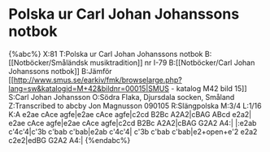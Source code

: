 # Polska ur Carl Johan Johanssons notbok

{%abc%}
X:81
T:Polska ur Carl Johan Johanssons notbok
B:[[Notböcker/Småländsk musiktradition]] nr I-79
B:[[Notböcker/Carl Johan Johanssons notbok]]
B:Jämför [[http://www.smus.se/earkiv/fmk/browselarge.php?lang=sw&katalogid=M+42&bildnr=00015|SMUS - katalog M42 bild 15]]
S:Carl Johan Johansson
O:Södra Flaka, Djursdala socken, Småland
Z:Transcribed to abcby Jon Magnusson 090105
R:Slängpolska
M:3/4 
L:1/16  
K:A
e2ae cAce agfe|e2ae cAce agfe|c2cd B2Bc A2A2|cBAG ABcd e2a2|
e2ae cAce agfe|e2ae cAce agfe|c2cd B2Bc A2A2|cBAG G2A2 A4:|
|:e2ab c'4c'4|c'3b c'bab c'bab|e2ab c'4c'4|
c'3b c'bab c'bab|e2+open+e'2 e2a2 c2e2|edBG G2A2 A4:|
{%endabc%}

